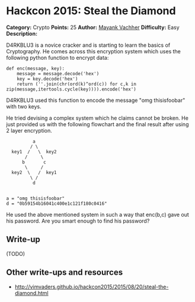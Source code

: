 # Hackcon 2015: Steal the Diamond

**Category:** Crypto
**Points:** 25
**Author:** [Mayank Vachher](https://github.com/mvachher)
**Difficulty:** Easy
**Description:** 

D4RKBLU3 is a novice cracker and is starting to learn the basics of Cryptography.
He comes across this encryption system which uses the following python function to encrypt data:

    def enc(message, key):
        message = message.decode('hex')
        key = key.decode('hex')
        return (''.join(chr(ord(k)^ord(c)) for c,k in zip(message,itertools.cycle(key)))).encode('hex')

D4RKBLU3 used this function to encode the message "omg thisisfoobar" with two keys.

He tried devising a complex system which he claims cannot be broken.
He just provided us with the following flowchart and the final result after using 2 layer encryption.
    
              a
             / \
      key1  /   \  key2
           /     \
          b       c
           \     /
      key2  \   /  key1
             \ /
              d
    

    a = "omg thisisfoobar"
    d = "0b59154b16041c400e1c121f180c0416"

He used the above mentioned system in such a way that enc(b,c) gave out his password. Are you smart enough to find his password?

## Write-up

(TODO)

## Other write-ups and resources

* <http://vimvaders.github.io/hackcon2015/2015/08/20/steal-the-diamond.html>
